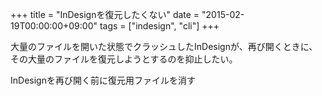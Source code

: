 +++
title = "InDesignを復元したくない"
date = "2015-02-19T00:00:00+09:00"
tags = ["indesign", "cli"]
+++

大量のファイルを開いた状態でクラッシュしたInDesignが、再び開くときに、
その大量のファイルを復元しようとするのを抑止したい。

InDesignを再び開く前に復元用ファイルを消す

<script src="https://gist.github.com/milligramme/4942599a3ecdd849bf0f.js"></script>


